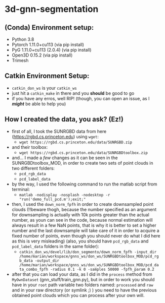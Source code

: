 # 3d-gnn-segmentation


## (Conda) Environment setup:
- Python 3.8
- Pytorch 1.11.0+cu113 (via pip install)
- PyG 1.11.0+cu113 (2.0.4) (via pip install)
- Open3D 0.15.2 (via pip install)
- Trimesh

## Catkin Environment Setup:
- `catkin_don_ws` is your `catkin_ws`
- just hit a `catkin_make` in there and you **should** be good to go
- if you have any erros, well RIP! (though, you can open an issue, as I **_might_** be able to help you)

## How I created the data, you ask? (Ez!)
- first of all, I took the SUNRGBD data from here (https://rgbd.cs.princeton.edu) using `wget`:
  - `wget https://rgbd.cs.princeton.edu/data/SUNRGBD.zip`
- and their toolbox:
  - `wget https://rgbd.cs.princeton.edu/data/SUNRGBDtoolbox.zip`
- and... I made a _few_ changes as it can be seen in the SUNRGBDtoolbox_MOD, in order to create two sets of point clouds in two different folders:
  - `pcd_rgb_data`
  - `pcd_label_data`
- by the way, I used the following command to run the matlab script from terminal:
  -  `matlab -nodisplay -nosplash -nodesktop -r "run('demo_full_pcd.m');exit;"`
- then, I used the `down_norm_fpfh` in order to create downsampled point clouds (!!beware thogh, because the number specified as an argument for downsampling is actually with 10k points greater than the actual number, as youn can see in the code, because normal estimation will always result in a few NaN points, that is why it is better to set a higher number and the last downsample will take care of it in order to acquire a fixed number of points, even though you should never do what I did here as this is very misleading) (also, you should have `pcd_rgb_data` and `pcd_label_data` folders in the same folder):
  - `catkin_don_ws/devel/lib/don_segmento/down_norm_fpfh -input_dir /home/marian/workspace/gnns_ws/don_ws/SUNRGBDtoolbox_MOD/pcd_rgb_data -output_dir /home/marian/workspace/gnns_ws/don_ws/SUNRGBDtoolbox_MOD/pcd_data_combo_fpfh -radius 0.1 -k 0 -samples 50000 -fpfh_param 0.2`
- after that you can load your data, as I did in the `process` method from `MyOwnDataset` (gnn_stuff/train_gnn.py), but in order to work you should have in your `root` path variable two folders named: `processed` and `raw` and in your raw directory (or symlink ;) ) you need to have the previous obtained point clouds which you can process after your own will. 

